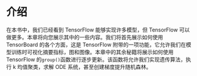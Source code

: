# 介绍

在本书中，我们已经看到 TensorFlow 能够实现许多模型，但 TensorFlow 可以做更多。本章将向您展示其中的一些内容。我们将首先展示如何使用 TensorBoard 的各个方面，这是 TensorFlow 附带的一项功能，它允许我们在模型训练时可视化摘要指标，图和图像。本章中的其余秘籍将展示如何使用 TensorFlow 的`group()`函数进行逐步更新。该函数将允许我们实现遗传算法，执行 k 均值聚类，求解 ODE 系统，甚至创建梯度提升随机森林。